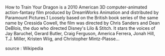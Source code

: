 How to Train Your Dragon is a 2010 American 3D computer-animated action-fantasy film produced by DreamWorks Animation and distributed by Paramount Pictures.1 Loosely based on the British book series of the same name by Cressida Cowell, the film was directed by Chris Sanders and Dean DeBlois, the duo who directed Disney's Lilo & Stitch. It stars the voices of Jay Baruchel, Gerard Butler, Craig Ferguson, America Ferrera, Jonah Hill, T.J. Miller, Kristen Wiig, and Christopher Mintz-Plasse...

source : Wikipedia